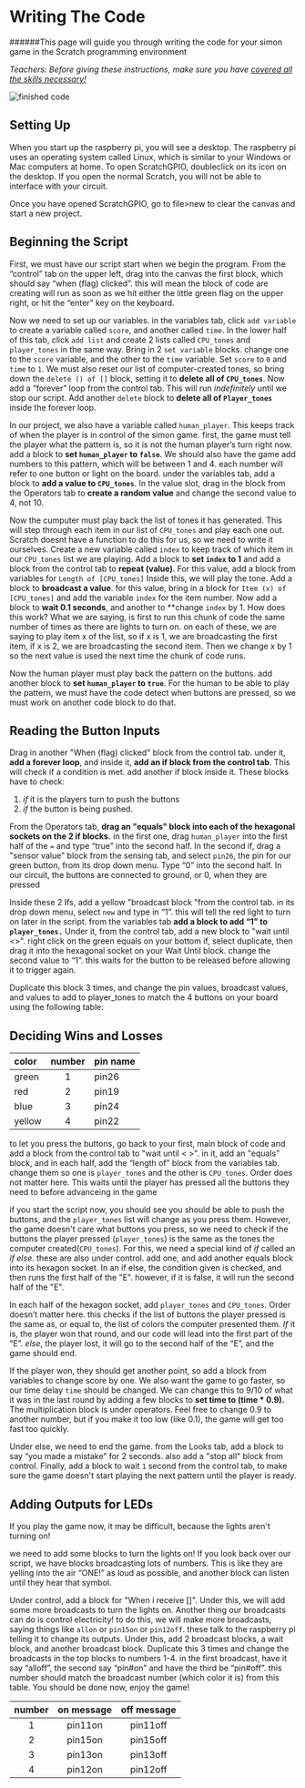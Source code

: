 Writing The Code
================
######This page will guide you through writing the code for your simon game in the Scratch programming environment

_Teachers: Before giving these instructions, make sure you have [covered all the skills necessary!](https://github.com/FABcamp/SimonGPIO2.0/blob/master/Documentation/Topics-to-Cover-Teaching-Scratch.md)_

![finished code](https://raw.githubusercontent.com/cineboxandrew/SimonGPIO2.0/master/Images/Scratch.gif)

Setting Up
----------

When you start up the raspberry pi, you will see a desktop. The raspberry pi uses an operating system called Linux, which is similar to your Windows or Mac computers at home. To open ScratchGPIO, doubleclick on its icon on the desktop. If you open the normal Scratch, you will not be able to interface with your circuit. 

Once you have opened ScratchGPIO, go to file>new to clear the canvas and start a new project.

Beginning the Script
--------------------

First, we must have our script start when we begin the program. From the “control” tab on the upper left, drag into the canvas the first block, which should say “when (flag) clicked”. this will mean the block of code are creating will run as soon as we hit either the little green flag on the upper right, or hit the “enter” key on the keyboard. 

Now we need to set up our variables. in the variables tab, click `add variable` to create a variable called `score`, and another called `time`. In the lower half of this tab, click `add list` and create 2 lists called `CPU_tones` and  `player_tones` in the same way. Bring in 2 `set variable` blocks. change one to the `score` variable, and the other to the `time` variable. Set `score` to `0` and `time` to `1`. We must also reset our list of computer-created tones, so bring down the `delete () of []` block, setting it to **delete all of `CPU_tones`**. Now add a “forever” loop from the control tab. This will run *indefinitely* until we stop our script. Add another `delete` block to **delete all of `Player_tones`** inside the forever loop.

In our project, we also have a variable called `human_player`. This keeps track of when the player is in control of the simon game. first, the game must tell the player what the pattern is, so it is not the human player’s turn right now. add a block to **set `human_player` to `false`**. We should also have the game add numbers to this pattern, which will be between 1 and 4. each number will refer to one button or light on the board. under the variables tab, add a block to **add a value to `CPU_tones`**. In the value slot, drag in the block from the Operators tab to **create a random value** and change the second value to 4, not 10. 

Now the cumputer must play back the list of tones it has generated. This will step through each item in our list of `CPU_tones` and play each one out. Scratch doesnt have a function to do this for us, so we need to write it ourselves. Create a new variable called `index` to keep track of which item in our `CPU_tones` list we are playing. Add a block to **set `index` to 1** and add a block from the control tab to **repeat (value)**. For this value, add a block from variables for `Length of [CPU_tones]` Inside this, we will play the tone. Add a block to **broadcast a value**. for this value, bring in a block for `Item (x) of [CPU_tones]` and add the variable `index` for the item number. Now add a block to **wait 0.1 seconds**, and another to **change `index` by 1. How does this work? What we are saying, is first to run this chunk of code the same number of times as there are lights to turn on. on each of these, we are saying to play item x of the list, so if x is 1, we are broadcasting the first item, if x is 2, we are broadcasting the second item. Then we change x by 1 so the next value is used the next time the chunk of code runs. 

Now the human player must play back the pattern on the buttons. add another block to **set `human_player` to `true`**. For the human to be able to play the pattern, we must have the code detect when buttons are pressed, so we must work on another code block to do that. 

Reading the Button Inputs
-------------------------

Drag in another "When (flag) clicked" block from the control tab. under it, **add a forever loop**, and inside it, **add an if block from the control tab**. This will check if a condition is met. add another if block inside it. These blocks have to check:
  1. *if* it is the players turn to push the buttons 
  2. *if* the button is being pushed. 

From the Operators tab, **drag an "equals" block into each of the hexagonal sockets on the 2 if blocks.** in the first one, drag `human_player` into the first half of the `=` and type “true” into the second half. In the second if, drag a "sensor value" block from the sensing tab, and select `pin26`, the pin for our green button, from its drop down menu. Type “0” into the second half. In our circuit, the buttons are connected to ground, or 0, when they are pressed

Inside these 2 Ifs, add a yellow "broadcast block "from the control tab. in its drop down menu, select `new` and type in “1”. this will tell the red light to turn on later in the script. from the variables tab **add a block to add “1” to `player_tones.`** Under it, from the control tab, add a new block to "wait until <>". right click on the green equals on your bottom if, select duplicate, then drag it into the hexagonal socket on your Wait Until block. change the second value to “1”. this waits for the button to be released before allowing it to trigger again.

Duplicate this block 3 times, and change the pin values, broadcast values, and values to add to player_tones to match the 4 buttons on your board using the following table:

Deciding Wins and Losses
------------------------

|color |number|pin name|
|:-----|:----:|:-------|
|green |1     |pin26   |
|red   |2     |pin19   |
|blue  |3     |pin24   |
|yellow|4     |pin22   |

to let you press the buttons, go back to your first, main block of code and add a block from the control tab to "wait until < >". in it, add an "equals" block, and in each half, add the “length of” block from the variables tab. change them so one is `player_tones` and the other is `CPU_tones`. Order does not matter here. This waits until the player has pressed all the buttons they need to before advanceing in the game


if you start the script now, you should see you should be able to push the buttons, and the `player_tones` list will change as you press them. However, the game doesn't care what buttons you press, so we need to check if the buttons the player pressed (`player_tones`) is the same as the tones the computer created(`CPU_tones`). For this, we need a special kind of *if* called an *if else*. these are also under control. add one, and add another equals block into its hexagon socket. In an if else, the condition given is checked, and then runs the first half of the "E". however, if it is false, it will run the second half of the "E".

In each half of the hexagon socket, add `player_tones` and `CPU_tones`. Order doesn’t matter here. this checks if the list of buttons the player pressed is the same as, or equal to, the list of colors the computer presented them. *If* it is, the player won that round, and our code will lead into the first part of the “E”. *else*, the player lost, it will go to the second half of the “E”, and the game should end. 

If the player won, they should get another point, so add a block from variables to change score by one. We also want the game to go faster, so our time delay `time` should be changed. We can change this to 9/10 of what it was in the last round by adding a few blocks to **set time to (time * 0.9).** The multiplication block is under operators. Feel free to change 0.9 to another number, but if you make it too low (like 0.1), the game will get too fast too quickly. 

Under else, we need to end the game. from the Looks tab, add a block to say “you made a mistake” for 2 seconds. also add a "stop all" block from control. Finally, add a block to wait `1` second from the control tab, to make sure the game doesn't start playing the next pattern until the player is ready. 

Adding Outputs for LEDs
-----------------------

If you play the game now, it may be difficult, because the lights aren't turning on!

we need to add some blocks to turn the lights on! If you look back over our script, we have blocks broadcasting lots of numbers. This is like they are yelling into the air “ONE!” as loud as possible, and another block can listen until they hear that symbol. 

Under control, add a block for "When i receive []". Under this, we will add some more broadcasts to turn the lights on. Another thing our broadcasts can do is control electricity! to do this, we will make more broadcasts, saying things like `allon` or `pin15on` or `pin12off`. these talk to the raspberry pi telling it to change its outputs. Under this, add 2 broadcast blocks, a wait block, and another broadcast block. Duplicate this 3 times and change the broadcasts in the top blocks to numbers 1-4. in the first broadcast, have it say “alloff”, the second say “pin#on” and have the third be “pin#off”. this number should match the broadcast number (which color it is) from this table. You should be done now, enjoy the game!

|number|on message|off message|
|:----:|:--------:|:---------:|
|1     |pin11on   |pin11off   |
|2     |pin15on   |pin15off   |
|3     |pin13on   |pin13off   |
|4     |pin12on   |pin12off   |
